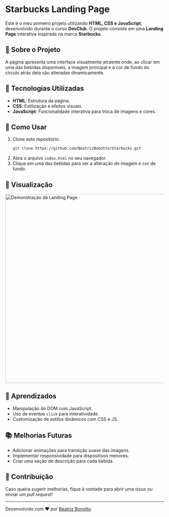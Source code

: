 # Starbucks Landing Page

Este é o meu primeiro projeto utilizando **HTML, CSS e JavaScript**, desenvolvido durante o curso **DevClub**. O projeto consiste em uma **Landing Page** interativa inspirada na marca **Starbucks**.

## 🍼 Sobre o Projeto

A página apresenta uma interface visualmente atraente onde, ao clicar em uma das bebidas disponíveis, a imagem principal e a cor de fundo do círculo atrás dela são alteradas dinamicamente.

## 💪 Tecnologias Utilizadas

- **HTML**: Estrutura da página.
- **CSS**: Estilização e efeitos visuais.
- **JavaScript**: Funcionalidade interativa para troca de imagens e cores.

## 👥 Como Usar

1. Clone este repositório:
   ```bash
   git clone https://github.com/BeatrizBonotto/Starbucks.git
   ```
2. Abra o arquivo `index.html` no seu navegador.
3. Clique em uma das bebidas para ver a alteração de imagem e cor de fundo.

## 📱 Visualização

<img src="caminho-da-imagem" alt="Demonstração da Landing Page" width="600px">

## 🌟 Aprendizados

- Manipulação do DOM com JavaScript.
- Uso de eventos `click` para interatividade.
- Customização de estilos dinâmicos com CSS e JS.

## 📚 Melhorias Futuras

- Adicionar animações para transição suave das imagens.
- Implementar responsividade para dispositivos menores.
- Criar uma seção de descrição para cada bebida.

## 📢 Contribuição

Caso queira sugerir melhorias, fique à vontade para abrir uma *issue* ou enviar um *pull request*!

---
Desenvolvido com ❤️ por [Beatriz Bonotto](https://github.com/BeatrizBonotto)


